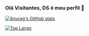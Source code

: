 ### Olá Visitantes, DS é meu perfil 👋

[![Anurag's GitHub stats](https://github-readme-stats.vercel.app/api?username=DereckySany&theme=algolia&show_icons=true&layout=compact)](https://github.com/DereckySany)

[![Top Langs](https://github-readme-stats.vercel.app/api/top-langs/?username=DereckySany&layout=compact)](https://github.com/DereckySany)
